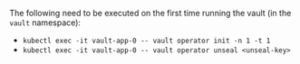 The following need to be executed on the first time running the vault (in the `vault` namespace):
* `kubectl exec -it vault-app-0 -- vault operator init -n 1 -t 1`
* `kubectl exec -it vault-app-0 -- vault operator unseal <unseal-key>`
